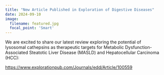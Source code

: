 ```yaml
---
title: "New Article Published in Exploration of Digestive Diseases"
date: 2024-09-10
image:
  filename: featured.jpg
  focal_point: 'Smart'
---
```


We are excited to share our latest review exploring the potential of lysosomal cathepsins as therapeutic targets for Metabolic Dysfunction-Associated Steatotic Liver Disease (MASLD) and Hepatocellular Carcinoma (HCC):

https://www.explorationpub.com/Journals/edd/Article/100559
